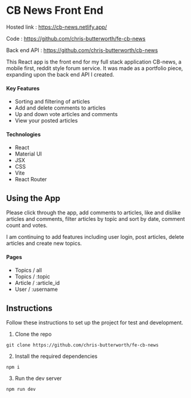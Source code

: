 # CB News Front End

Hosted link : https://cb-news.netlify.app/

Code : https://github.com/chris-butterworth/fe-cb-news

Back end API : https://github.com/chris-butterworth/cb-news

This React app is the front end for my full stack application CB-news, a mobile first, reddit style forum service. It was made as a portfolio piece, expanding upon the back end API I created.

#### Key Features

- Sorting and filtering of articles
- Add and delete comments to articles
- Up and down vote articles and comments
- View your posted articles

#### Technologies

- React
- Material UI
- JSX
- CSS
- Vite
- React Router

## Using the App

Please click through the app, add comments to articles, like and dislike articles and comments, filter articles by topic and sort by date, comment count and votes.

I am continuing to add features including user login, post articles, delete articles and create new topics.

#### Pages

- Topics / all
- Topics / :topic
- Article / :article_id
- User / :username

## Instructions

Follow these instructions to set up the project for test and development.

1. Clone the repo

```
git clone https://github.com/chris-butterworth/fe-cb-news
```

2. Install the required dependencies

```
npm i
```

3. Run the dev server

```
npm run dev
```
